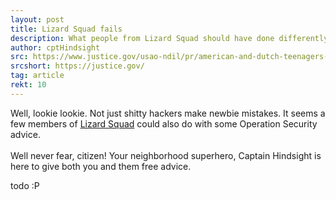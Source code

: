 ```yaml
---
layout: post
title: Lizard Squad fails
description: What people from Lizard Squad should have done differently
author: cptHindsight
src: https://www.justice.gov/usao-ndil/pr/american-and-dutch-teenagers-arrested-criminal-charges-alledgedly-operating
srcshort: https://justice.gov/
tag: article
rekt: 10
---
```


Well, lookie lookie. Not just shitty hackers make newbie mistakes. It seems a few members of <a href="https://en.wikipedia.org/wiki/Lizard_Squad">Lizard Squad</a> could also do with some Operation Security advice.
<br><br>Well never fear, citizen! Your neighborhood superhero, Captain Hindsight is here to give both you and them free advice.


todo :P
